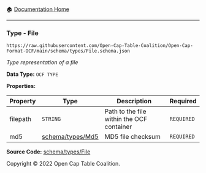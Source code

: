 :house: [Documentation Home](../../../README.md)

---

### Type - File

`https://raw.githubusercontent.com/Open-Cap-Table-Coalition/Open-Cap-Format-OCF/main/schema/types/File.schema.json`

_Type representation of a file_

**Data Type:** `OCF TYPE`

**Properties:**

| Property | Type                        | Description                               | Required   |
| -------- | --------------------------- | ----------------------------------------- | ---------- |
| filepath | `STRING`                    | Path to the file within the OCF container | `REQUIRED` |
| md5      | [schema/types/Md5](/Md5.md) | MD5 file checksum                         | `REQUIRED` |

**Source Code:** [schema/types/File](../../../../schema/types/File.schema.json)

Copyright © 2022 Open Cap Table Coalition.
